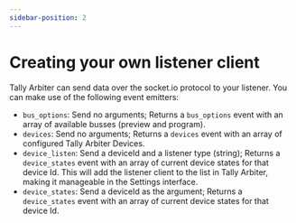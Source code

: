```yaml
---
sidebar-position: 2
---
```


# Creating your own listener client
Tally Arbiter can send data over the socket.io protocol to your listener. You can make use of the following event emitters:
* `bus_options`: Send no arguments; Returns a `bus_options` event with an array of available busses (preview and program).
* `devices`: Send no arguments; Returns a `devices` event with an array of configured Tally Arbiter Devices.
* `device_listen`: Send a deviceId and a listener type (string); Returns a `device_states` event with an array of current device states for that device Id. This will add the listener client to the list in Tally Arbiter, making it manageable in the Settings interface.
* `device_states`: Send a deviceId as the argument; Returns a `device_states` event with an array of current device states for that device Id.

